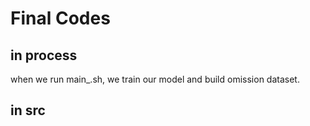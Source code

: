 # Final Codes

## in process
when we run main_<dataset>.sh, we train our model and build omission dataset.

## in src
